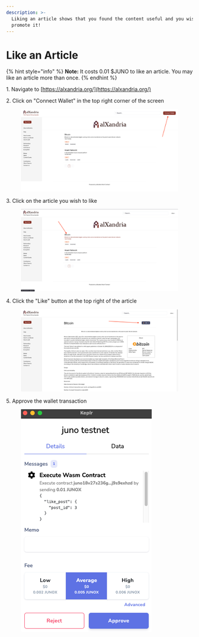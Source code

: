 ```yaml
---
description: >-
  Liking an article shows that you found the content useful and you wish to
  promote it!
---
```


# Like an Article

{% hint style="info" %}
**Note:** It costs 0.01 $JUNO to like an article. You may like an article more than once.
{% endhint %}

&#x20; 1\.   Navigate to [https://alxandria.org/](https://alxandria.org/)

&#x20; 2\.   Click on "Connect Wallet" in the top right corner of the screen

<figure><img src="../.gitbook/assets/Screen Shot 2022-12-29 at 10.05.56 AM.png" alt=""><figcaption></figcaption></figure>

&#x20; 3\.   Click on the article you wish to like

<figure><img src="../.gitbook/assets/Screen Shot 2022-12-29 at 10.17.05 AM.png" alt=""><figcaption></figcaption></figure>

&#x20; 4\.   Click the "Like" button at the top right of the article

<figure><img src="../.gitbook/assets/Screen Shot 2022-12-29 at 10.38.53 AM.png" alt=""><figcaption></figcaption></figure>

&#x20; 5\.   Approve the wallet transaction

<figure><img src="../.gitbook/assets/Screen Shot 2022-12-29 at 10.40.06 AM.png" alt=""><figcaption></figcaption></figure>
